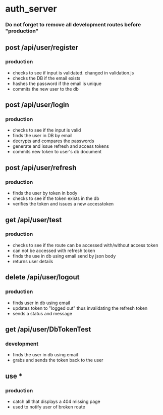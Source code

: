 # auth_server
### **Do not forget to remove all development routes before "production"**

## post /api/user/register
### production
- checks to see if input is validated. changed in validation.js
- checks the DB if the email exists
- hashes the password if the email is unique
- commits the new user to the db

## post /api/user/login
### production
- checks to see if the input is valid
- finds the user in DB by email
- decrypts and compares the passwords
- generate and issue refresh and access tokens
- commits new token to user's db document

## post /api/user/refresh
### production
- finds the user by token in body
- checks to see if the token exists in the db
- verifies the token and issues a new accesstoken  

## get /api/user/test
### production
- checks to see if the route can be accessed with/without access token
- can not be accessed with refresh token
- finds the use in db using email send by json body
- returns user details

## delete /api/user/logout
### production
- finds user in db using email
- updates token to "logged out" thus invalidating the refresh token
- sends a status and message

## get /api/user/DbTokenTest
### development
- finds the user in db using email
- grabs and sends the token back to the user

## use *
### production
- catch all that displays a 404 missing page
- used to notify user of broken route
